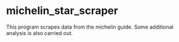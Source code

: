 # michelin_star_scraper
This program scrapes data from the michelin guide. Some additional analysis is also carried out.
